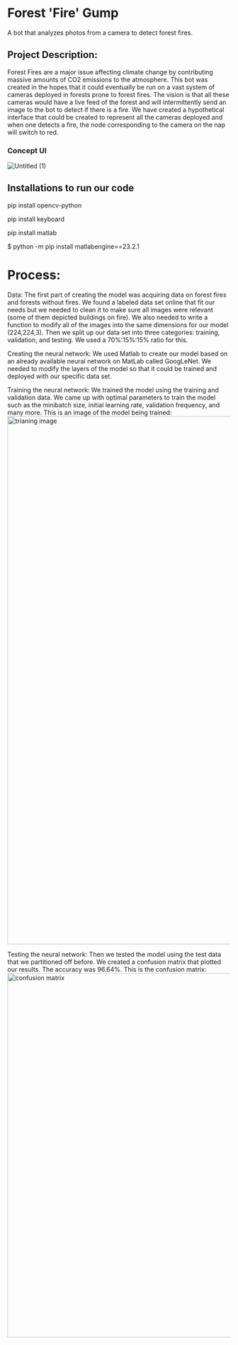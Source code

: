 # Forest 'Fire' Gump
A bot that analyzes photos from a camera to detect forest fires.
## Project Description: 
Forest Fires are a major issue affecting climate change by contributing massive amounts of CO2 emissions to the atmosphere. This bot was created in the hopes that it could eventually be run on a vast system of cameras deployed in forests prone to forest fires. The vision is that all these cameras would have a live feed of the forest and will intermittently send an image to the bot to detect if there is a fire. We have created a hypothetical interface that could be created to represent all the cameras deployed and when one detects a fire, the node corresponding to the camera on the nap will switch to red.  

### Concept UI
![Untitled (1)](https://github.com/ynzhang23/forest-fire-gump/assets/144401108/3e050e00-5650-40bd-b159-dbb8509942c6)

## Installations to run our code
pip install opencv-python

pip install keyboard

pip install matlab

$ python -m pip install matlabengine==23.2.1

# Process: 

Data: The first part of creating the model was acquiring data on forest fires and forests without fires. We found a labeled data set online that fit our needs but we needed to clean it to make sure all images were relevant (some of them depicted buildings on fire). We also needed to write a function to modify all of the images into the same dimensions for our model (224,224,3). Then we split up our data set into three categories: training, validation, and testing. We used a 70%:15%:15% ratio for this. 

Creating the neural network: We used Matlab to create our model based on an already available neural network on MatLab called GoogLeNet. We needed to modify the layers of the model so that it could be trained and deployed with our specific data set. 

Training the neural network: We trained the model using the training and validation data. We came up with optimal parameters to train the model such as the minibatch size, initial learning rate, validation frequency, and many more. This is an image of the model being trained: <img width="1193" alt="trianing image" src="https://github.com/ynzhang23/fire_watch_bot/assets/144401108/973e1140-8846-4574-aeaa-3dabc3e5f5bb">


Testing the neural network: Then we tested the model using the test data that we partitioned off before. We created a confusion matrix that plotted our results. The accuracy was 96.64%. This is the confusion matrix: <img width="823" alt="confusion matrix" src="https://github.com/ynzhang23/fire_watch_bot/assets/144401108/c9a5da70-f11a-4b14-b419-60ef35fcc5e1">
